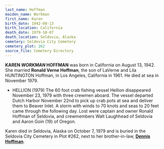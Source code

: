 ```yaml
---
last_name: Hoffman
maiden_name: Workman
first_name: Karen
birth_date: 1942-08-13
birth_location: California
death_date: 1979-10-07
death_location: Seldovia, Alaska
cemetery: Seldovia City Cemetery
cemetery_plot: 262
source_file: Cemetery Directory
---
```

**KAREN *WORKMAN* HOFFMAN** was born in California on August 13, 1942.  She married **Ronald Verne Hoffman**, the son of LaVerne and Lila HUNTINGTON Hoffman, in Los Angeles, California in 1961.  He died at sea in November 1979. 

- HELLION (1979)     The 60 foot crab fishing vessel Hellion disappeared November 23, 1979 with three crewmen aboard.  The vessel departed Dutch Harbor November 22nd to pick up crab pots at sea and deliver them to Beaver Inlet.  A storm with winds to 70 knots and seas to 20 feet came through the following day.  Lost were captain and owner Ronald Hoffman of Seldovia, and crewmembers Walt Laughhead of Seldovia and Aaron Goin (19) of Oregon.

Karen died in Seldovia, Alaska on October 7, 1979 and is buried in the Seldovia City Cemetery in Plot #262, next to her brother-in-law, [**Dennis Hoffman**](./Hoffman_Dennis_W.md).  